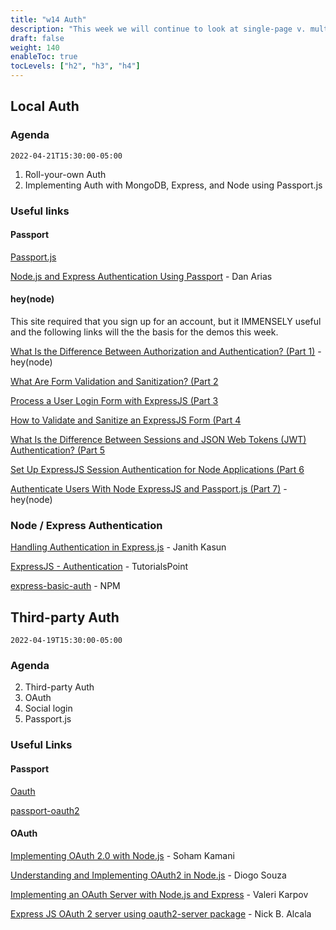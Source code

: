 ```yaml
---
title: "w14 Auth"
description: "This week we will continue to look at single-page v. multi-page apps in React AND we will deploy a React app using Heroku"
draft: false
weight: 140
enableToc: true
tocLevels: ["h2", "h3", "h4"]
---
```


## Local Auth

### Agenda

`2022-04-21T15:30:00-05:00`

1. Roll-your-own Auth
4. Implementing Auth with MongoDB, Express, and Node using Passport.js

### Useful links

#### Passport

[Passport.js](https://www.passportjs.org/)

[Node.js and Express Authentication Using Passport](https://auth0.com/blog/create-a-simple-and-secure-node-express-app/) - Dan Arias

#### hey(node)

This site required that you sign up for an account, but it IMMENSELY useful and the following links will the the basis for the demos this week.

[What Is the Difference Between Authorization and Authentication? (Part 1)](https://heynode.com/tutorial/what-difference-between-authorization-and-authentication) - hey(node)

[What Are Form Validation and Sanitization? (Part 2](https://heynode.com/tutorial/what-are-form-validation-and-sanitization)

[Process a User Login Form with ExpressJS (Part 3](https://heynode.com/tutorial/process-user-login-form-expressjs)

[How to Validate and Sanitize an ExpressJS Form (Part 4](https://heynode.com/tutorial/how-validate-and-sanitize-expressjs-form)

[What Is the Difference Between Sessions and JSON Web Tokens (JWT) Authentication? (Part 5](https://heynode.com/tutorial/what-difference-between-sessions-and-json-web-tokens-jwt-authentication)

[Set Up ExpressJS Session Authentication for Node Applications (Part 6](https://heynode.com/tutorial/set-expressjs-session-authentication-node-applications)

[Authenticate Users With Node ExpressJS and Passport.js (Part 7)](https://heynode.com/tutorial/authenticate-users-node-expressjs-and-passportjs/) - hey(node)

### Node / Express Authentication

[Handling Authentication in Express.js](https://stackabuse.com/handling-authentication-in-express-js/) - Janith Kasun

[ExpressJS - Authentication](https://www.tutorialspoint.com/expressjs/expressjs_authentication.htm) - TutorialsPoint

[express-basic-auth](https://www.npmjs.com/package/express-basic-auth) - NPM

## Third-party Auth

`2022-04-19T15:30:00-05:00`

### Agenda

2. Third-party Auth
3. OAuth
4. Social login
5. Passport.js

### Useful Links

#### Passport

[Oauth](https://www.passportjs.org/concepts/authentication/oauth/)

[passport-oauth2](http://www.passportjs.org/packages/passport-oauth2/)

#### OAuth

[Implementing OAuth 2.0 with Node.js](https://www.sohamkamani.com/nodejs/oauth/) - Soham Kamani

[Understanding and Implementing OAuth2 in Node.js](https://www.honeybadger.io/blog/oauth-nodejs-javascript/) - Diogo Souza

[Implementing an OAuth Server with Node.js and Express](https://thecodebarbarian.com/oauth-with-node-js-and-express.html) - Valeri Karpov

[Express JS OAuth 2 server using oauth2-server package](https://niceprogrammer.com/express-js-oauth-2-server-using-oauth2-server-package/) - Nick B. Alcala










